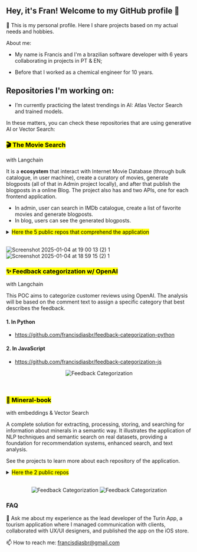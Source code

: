 ## Hey, it's Fran! Welcome to my GitHub profile 👋

👐 This is my personal profile. Here I share projects based on my actual needs and hobbies.


About me:

- My name is Francis and I'm a brazilian software developer with 6 years collaborating in projects in PT & EN;

- Before that I worked as a chemical engineer for 10 years.


## Repositories I'm working on:

- I’m currently practicing the latest trendings in AI: Atlas Vector Search and trained models.

 In these matters, you can check these repositories that are using generative AI or Vector Search:

<h3><mark>🎬 The Movie Search</mark></h3>

with Langchain

It is a **ecosystem** that interact with Internet Movie Database (through bulk catalogue, in user machine), create a curatory of movies, generate blogposts (all of that in Admin project locally), and after that publish the blogposts in a online Blog. 
The project also has and two APIs, one for each frontend application.

- In admin, user can search in IMDb catalogue, create a list of favorite movies and generate blogposts.
- In blog, users can see the generated blogposts.

<details>
<summary><mark>Here the 5 public repos that comprehend the application</mark></summary>

#### 1. Movie Search Admin Frontend:
https://github.com/francisdiasbr/movie-search-frontend (Next project with Redux for state management)

#### 2. Movie Search Admin Backend:
https://github.com/francisdiasbr/movie-search-backend (Python project with Flask)
Is the backend for Movie Search. The project comprehends all the endpoints the admin application needs.

#### 3. Movie Search Blog:
https://github.com/francisdiasbr/movie-search-blog (Vite project with Redux for state management)

#### 4. Movie Search Blog Backend:
https://github.com/francisdiasbr/movie-search-blog-backend (Python project with Flask)

#### 5. Archictecture Decision Records for Movie Search project (ADRs):
https://github.com/francisdiasbr/movie-search-adr (Markdown, in order to write the decisions in this repository)

</details>
<br/>

![Screenshot 2025-01-04 at 19 00 13 (2) 1](https://github.com/user-attachments/assets/2f2dde79-09c3-499c-b7e8-7e750da60518)
![Screenshot 2025-01-04 at 18 59 15 (2) 1](https://github.com/user-attachments/assets/1043af9a-fbf0-42dd-9ed5-e4b59b393af1)


<h3><mark>✨ Feedback categorization w/ OpenAI</mark></h3>

with Langchain

This POC aims to categorize customer reviews using OpenAI. The analysis will be based on the comment text to assign a specific category that best describes the feedback.

#### 1. In Python
- https://github.com/francisdiasbr/feedback-categorization-python

#### 2. In JavaScript
- https://github.com/francisdiasbr/feedback-categorization-js

<p align="center">
  <img src="https://github.com/user-attachments/assets/0fcb7e58-0cfc-46ba-be74-ccfcdfdbaf8c" alt="Feedback Categorization">
</p>
<br/>



<h3><mark> 🔮 Mineral-book </h3></mark>

with embeddings & Vector Search

A complete solution for extracting, processing, storing, and searching for information about minerals in a semantic way. It illustrates the application of NLP techniques and semantic search on real datasets, providing a foundation for recommendation systems, enhanced search, and text analysis.

See the projects to learn more about each repository of the application.

<details>
<summary><mark>Here the 2 public repos</mark></summary>

#### 1. Backend (Python)
- https://github.com/francisdiasbr/py-mineral-book

  
#### 2. Frontend (React Native + Expo)
- https://github.com/francisdiasbr/mineral-book

</details>
<br/>

<p align="center">
  <img src="https://github.com/user-attachments/assets/2020b59c-1dcd-4d72-b699-1f9cf3029015" alt="Feedback Categorization">
  <img src="https://github.com/user-attachments/assets/e63851d1-a7f1-4f4c-8d77-b9a74a3a718d" alt="Feedback Categorization">
</p>


  ### FAQ
  💬 Ask me about my experience as the lead developer of the Turin App, a tourism application where I managed communication with clients, collaborated with UX/UI designers, and published the app on the iOS store.

  📫 How to reach me: francisdiasbr@gmail.com

